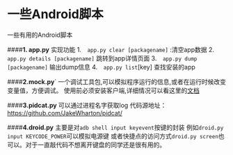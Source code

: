 一些Android脚本
=======

一些有用的Android脚本

####**1. app.py**
实现功能
1.　`app.py clear [packagename]` :清空app数据
2.　`app.py details [packagename]` 跳转到app详情页面
3.　`app.py dump [packagename]` 输出dump信息
4.　`app.py list`[key] 查找安装的app

####**2.mock.py**`
一个调试工具包,可以模拟程序运行的信息,或者在运行时候改变变量值，方便调试。
使用前必须安装客户端,详细情况可以看这里的[文档](https://raw.githubusercontent.com/Juude/droidMock/master/README.md)

####**3.pidcat.py**
可以通过进程名字获取log 代码源地址：https://github.com/JakeWharton/pidcat/

####**4.droid.py**
主要是对`adb shell input keyevent`按键的封装
例如`droid.py input KEYCODE_POWER`可以模拟电源键
或者快捷点的访问方式`droid.py screen`也可以。对于一直敲代码不想离开键盘的同学还是很有用的。
